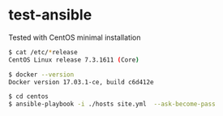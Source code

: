 # test-ansible

Tested with CentOS minimal installation

```sh
$ cat /etc/*release
CentOS Linux release 7.3.1611 (Core)
```

```sh
$ docker --version
Docker version 17.03.1-ce, build c6d412e
```

```sh
$ cd centos
$ ansible-playbook -i ./hosts site.yml  --ask-become-pass
```
